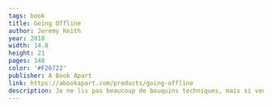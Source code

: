 ```yaml
---
tags: book
title: Going Offline
author: Jeremy Keith
year: 2018
width: 14.8
height: 21
pages: 148
color: '#F26722'
publisher: A Book Apart
link: https://abookapart.com/products/going-offline
description: Je ne lis pas beaucoup de bouquins techniques, mais si vous travaillez dans le web, je vous recommande fortement celui-ci. L'auteur, ardent défenseur de l'amélioration progressive, élargit notre vision du web qui, paradoxalement, se pense aussi hors connexion. Un ouvrage pragmatique teinté d'une douce odeur de <i>low-tech</i>.
---
```


